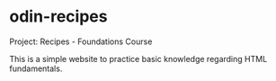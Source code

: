 # odin-recipes
Project: Recipes - Foundations Course

This is a simple website to practice basic knowledge regarding HTML fundamentals.
